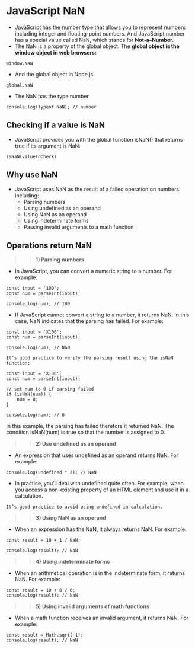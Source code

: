 # JavaScript NaN

- JavaScript has the number type that allows you to represent numbers including integer and floating-point numbers. And JavaScript number has a special value called NaN, which stands for **Not-a–Number.**
- The NaN is a property of the global object. The **global object is the window object in web browsers:**

```
window.NaN
```

- And the global object in Node.js.

```
global.NaN
```

- The NaN has the type number

```
console.log(typeof NaN); // number
```

## Checking if a value is NaN

- JavaScript provides you with the global function isNaN() that returns true if its argument is NaN:

```
isNaN(valueToCheck)
```

## Why use NaN

- JavaScript uses NaN as the result of a failed operation on numbers including:
  - Parsing numbers
  - Using undefined as an operand
  - Using NaN as an operand
  - Using indeterminate forms
  - Passing invalid arguments to a math function

## Operations return NaN

> > **1) Parsing numbers**

- In JavaScript, you can convert a numeric string to a number. For example:

```
const input = '100';
const num = parseInt(input);

console.log(num); // 100
```

- If JavaScript cannot convert a string to a number, it returns NaN. In this case, NaN indicates that the parsing has failed. For example:

```
const input = 'X100';
const num = parseInt(input);

console.log(num); // NaN
```

`It’s good practice to verify the parsing result using the isNaN function:`

```
const input = 'X100';
const num = parseInt(input);

// set num to 0 if parsing failed
if (isNaN(num)) {
    num = 0;
}

console.log(num); // 0
```

In this example, the parsing has failed therefore it returned NaN. The condition isNaN(num) is true so that the number is assigned to 0.

> > **2) Use undefined as an operand**

- An expression that uses undefined as an operand returns NaN. For example:

```
console.log(undefined * 2); // NaN
```

- In practice, you’ll deal with undefined quite often. For example, when you access a non-existing property of an HTML element and use it in a calculation.

`It’s good practice to avoid using undefined in calculation.`

> > **3) Using NaN as an operand**

- When an expression has the NaN, it always returns NaN. For example:

```
const result = 10 + 1 / NaN;

console.log(result); // NaN
```

> > **4) Using indeterminate forms**

- When an arithmetical operation is in the indeterminate form, it returns NaN. For example:

```
const result = 10 + 0 / 0;
console.log(result); // NaN
```

> > **5) Using invalid arguments of math functions**

- When a math function receives an invalid argument, it returns NaN. For example:

```
const result = Math.sqrt(-1);
console.log(result); // NaN
```
